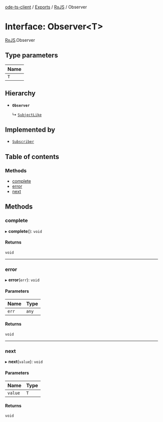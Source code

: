 [ode-ts-client](../README.md) / [Exports](../modules.md) / [RxJS](../modules/RxJS.md) / Observer

# Interface: Observer<T\>

[RxJS](../modules/RxJS.md).Observer

## Type parameters

| Name |
| :------ |
| `T` |

## Hierarchy

- **`Observer`**

  ↳ [`SubjectLike`](RxJS.SubjectLike.md)

## Implemented by

- [`Subscriber`](../classes/RxJS.Subscriber.md)

## Table of contents

### Methods

- [complete](RxJS.Observer.md#complete)
- [error](RxJS.Observer.md#error)
- [next](RxJS.Observer.md#next)

## Methods

### complete

▸ **complete**(): `void`

#### Returns

`void`

___

### error

▸ **error**(`err`): `void`

#### Parameters

| Name | Type |
| :------ | :------ |
| `err` | `any` |

#### Returns

`void`

___

### next

▸ **next**(`value`): `void`

#### Parameters

| Name | Type |
| :------ | :------ |
| `value` | `T` |

#### Returns

`void`
